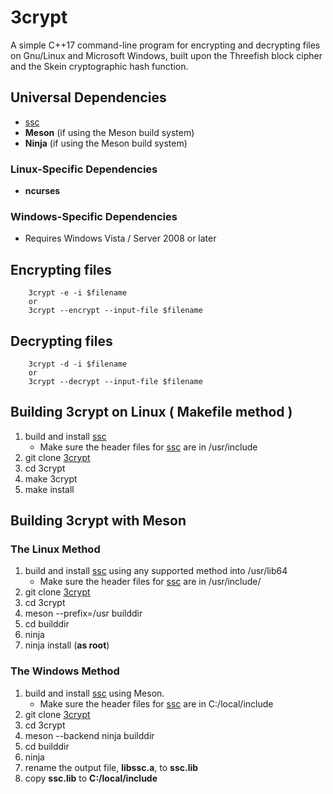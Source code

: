 # 3crypt
A simple C++17 command-line program for encrypting and decrypting files on Gnu/Linux and Microsoft Windows, built upon the Threefish block cipher
and the Skein cryptographic hash function.
## Universal Dependencies
-   [ssc](https://github.com/stuartcalder/ssc)
-   **Meson** (if using the Meson build system)
-   **Ninja** (if using the Meson build system)
### Linux-Specific Dependencies
-   **ncurses**
### Windows-Specific Dependencies
-   Requires Windows Vista / Server 2008 or later
## Encrypting files
```
    3crypt -e -i $filename
    or
    3crypt --encrypt --input-file $filename
```
## Decrypting files
```
    3crypt -d -i $filename
    or
    3crypt --decrypt --input-file $filename
```
## Building 3crypt on Linux ( Makefile method )
1. build and install [ssc](https://github.com/stuartcalder/ssc)
    - Make sure the header files for [ssc](https://github.com/stuartcalder/ssc)
      are in /usr/include
2. git clone [3crypt](https://github.com/stuartcalder/3crypt)
3. cd 3crypt
4. make 3crypt
5. make install
## Building 3crypt with Meson
### The Linux Method
1. build and install [ssc](https://github.com/stuartcalder/ssc) using any
   supported method into /usr/lib64
    - Make sure the header files for [ssc](https://github.com/stuartcalder/ssc)
      are in /usr/include/
2. git clone [3crypt](https://github.com/stuartcalder/3crypt)
3. cd 3crypt
4. meson --prefix=/usr builddir
5. cd builddir
6. ninja
7. ninja install (**as root**)
### The Windows Method
1. build and install [ssc](https://github.com/stuartcalder/ssc) using Meson.
    - Make sure the header files for [ssc](https://github.com/stuartcalder/ssc)
      are in C:/local/include
2. git clone [3crypt](https://github.com/stuartcalder/3crypt)
3. cd 3crypt
4. meson --backend ninja builddir
5. cd builddir
6. ninja
7. rename the output file, **libssc.a**, to **ssc.lib**
8. copy **ssc.lib** to **C:/local/include**
